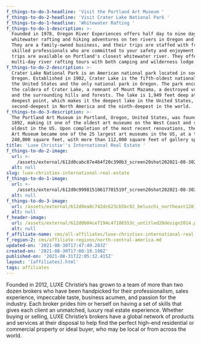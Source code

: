 ```yaml
---
f_things-to-do-3-headline: 'Visit the Portland Art Museum '
f_things-to-do-2-headline: 'Visit Crater Lake National Park '
f_things-to-do-1-headline: 'Whitewater Rafting '
f_things-to-do-1-description: >-
  Founded in 1978, Oregon River Experiences offers half day to nine day
  whitewater rafting and hiking adventures on ten rivers in Oregon and Idaho.
  They are a family-owned business, and their trips are staffed with friendly,
  skilled professionals who are committed to your safety and enjoyment. Day
  trips are available on Portland's closest whitewater river. They offer
  multi-day river rafting tours with both camping and wilderness lodge stays. 
f_things-to-do-2-description: >-
  Crater Lake National Park is an American national park located in southern
  Oregon. Established in 1902, Crater Lake is the fifth-oldest national park in
  the United States and the only national park in Oregon. The park encompasses
  the caldera of Crater Lake, a remnant of Mount Mazama, a destroyed volcano,
  and the surrounding hills and forests. The lake is 1,949 feet deep at its
  deepest point, which makes it the deepest lake in the United States, the
  second-deepest in North America and the ninth-deepest in the world. 
f_things-to-do-3-description: >-
  The Portland Art Museum in Portland, Oregon, United States, was founded in
  1892, making it one of the oldest art museums on the West Coast and seventh
  oldest in the US. Upon completion of the most recent renovations, the Portland
  Art Museum became one of the 25 largest art museums in the US, at a total of
  240,000 square feet, with more than 112,000 square feet of gallery space.
title: 'Luxe Christie''s International Real Estate '
f_things-to-do-2-image:
  url: >-
    /assets/external/612d0cabc87e464f20c390b3_screen20shot202021-08-3020at2011.51.51%20AM.png
  alt: null
slug: luxe-christies-international-real-estate
f_things-to-do-1-image:
  url: >-
    /assets/external/612d0c99981510617701519f_screen20shot202021-08-3020at2011.51.34%20AM.png
  alt: null
f_things-to-do-3-image:
  url: /assets/external/612d0ea0c742dc623cb5bc92_beluschi_northeast1201.jpeg
  alt: null
f_header-image:
  url: /assets/external/612d0b04ce7194c47106553c_untitled20design2014.png
  alt: null
f_affiliate-name: cms/all-affiliates/luxe-christies-international-real-estate.md
f_region-2: cms/affiliate-regions/north-central-america.md
updated-on: '2021-08-30T17:47:49.283Z'
created-on: '2021-08-30T17:00:19.198Z'
published-on: '2021-08-31T22:05:32.415Z'
layout: '[affiliates].html'
tags: affiliates
---
```


Founded in 2012, LUXE Christie’s has grown to a team of more than two dozen brokers who have been handpicked for their professionalism, sales experience, impeccable taste, business acumen, and passion for the industry. Each broker prides him or herself on having a set of skills that gives each client an unmatched, luxury real estate experience. Whether buying or selling, LUXE Christie’s brokers have a global network of products and services at their disposal to help find the perfect high-end residential or commercial property or ideal buyer, who may be local or from across the world.
